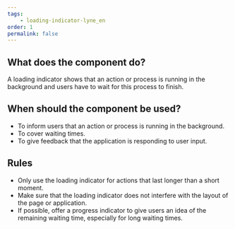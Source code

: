 ```yaml
---
tags: 
    - loading-indicator-lyne_en
order: 1
permalink: false
---
```


## What does the component do?
A loading indicator shows that an action or process is running in the background and users have to wait for this process to finish.

## When should the component be used?
* To inform users that an action or process is running in the background.
* To cover waiting times.
* To give feedback that the application is responding to user input.

## Rules
* Only use the loading indicator for actions that last longer than a short moment.
* Make sure that the loading indicator does not interfere with the layout of the page or application.
* If possible, offer a progress indicator to give users an idea of the remaining waiting time, especially for long waiting times.